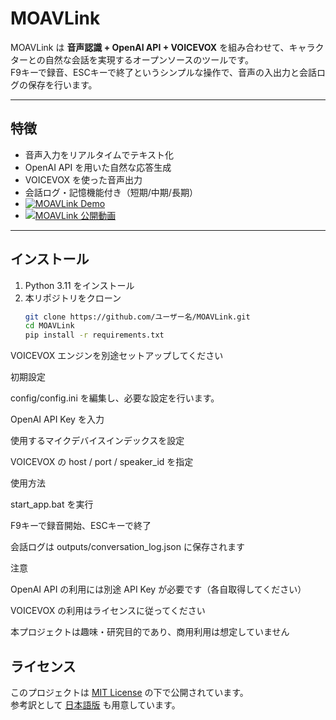 # MOAVLink

MOAVLink は **音声認識 + OpenAI API + VOICEVOX** を組み合わせて、キャラクターとの自然な会話を実現するオープンソースのツールです。  
F9キーで録音、ESCキーで終了というシンプルな操作で、音声の入出力と会話ログの保存を行います。

---

## 特徴
-  音声入力をリアルタイムでテキスト化
-  OpenAI API を用いた自然な応答生成
-  VOICEVOX を使った音声出力
-  会話ログ・記憶機能付き（短期/中期/長期）
-  [![MOAVLink Demo](https://img.youtube.com/vi/gpfVaMXgogM/0.jpg)](https://youtu.be/gpfVaMXgogM)
-  [![MOAVLink 公開動画](https://img.youtube.com/vi/ectvxXsy8-0/0.jpg)](https://youtu.be/ectvxXsy8-0)
 

---

## インストール
1. Python 3.11 をインストール
2. 本リポジトリをクローン
   ```bash
   git clone https://github.com/ユーザー名/MOAVLink.git
   cd MOAVLink
   pip install -r requirements.txt


VOICEVOX エンジンを別途セットアップしてください

初期設定

config/config.ini を編集し、必要な設定を行います。

OpenAI API Key を入力

使用するマイクデバイスインデックスを設定

VOICEVOX の host / port / speaker_id を指定

使用方法

start_app.bat を実行

F9キーで録音開始、ESCキーで終了

会話ログは outputs/conversation_log.json に保存されます

注意

OpenAI API の利用には別途 API Key が必要です（各自取得してください）

VOICEVOX の利用はライセンスに従ってください

本プロジェクトは趣味・研究目的であり、商用利用は想定していません

## ライセンス
このプロジェクトは [MIT License](./LICENSE) の下で公開されています。  
参考訳として [日本語版](./LICENSE_JP.md) も用意しています。
